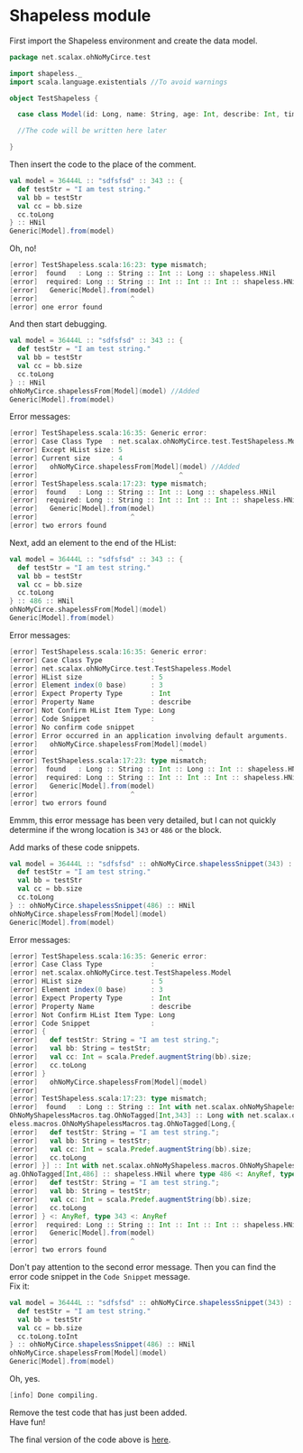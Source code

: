 Shapeless module
============================

First import the Shapeless environment and create the data model.

```scala
package net.scalax.ohNoMyCirce.test

import shapeless._
import scala.language.existentials //To avoid warnings

object TestShapeless {

  case class Model(id: Long, name: String, age: Int, describe: Int, time: Int)

  //The code will be written here later

}
```

Then insert the code to the place of the comment.

```scala
val model = 36444L :: "sdfsfsd" :: 343 :: {
  def testStr = "I am test string."
  val bb = testStr
  val cc = bb.size
  cc.toLong
} :: HNil
Generic[Model].from(model)
```

Oh, no!
```scala
[error] TestShapeless.scala:16:23: type mismatch;
[error]  found   : Long :: String :: Int :: Long :: shapeless.HNil
[error]  required: Long :: String :: Int :: Int :: Int :: shapeless.HNil
[error]   Generic[Model].from(model)
[error]                       ^
[error] one error found
```

And then start debugging.
```scala
val model = 36444L :: "sdfsfsd" :: 343 :: {
  def testStr = "I am test string."
  val bb = testStr
  val cc = bb.size
  cc.toLong
} :: HNil
ohNoMyCirce.shapelessFrom[Model](model) //Added
Generic[Model].from(model)
```

Error messages:
```scala
[error] TestShapeless.scala:16:35: Generic error:
[error] Case Class Type  : net.scalax.ohNoMyCirce.test.TestShapeless.Model
[error] Except HList size: 5
[error] Current size     : 4
[error]   ohNoMyCirce.shapelessFrom[Model](model) //Added
[error]                                   ^
[error] TestShapeless.scala:17:23: type mismatch;
[error]  found   : Long :: String :: Int :: Long :: shapeless.HNil
[error]  required: Long :: String :: Int :: Int :: Int :: shapeless.HNil
[error]   Generic[Model].from(model)
[error]                       ^
[error] two errors found
```

Next, add an element to the end of the HList:
```scala
val model = 36444L :: "sdfsfsd" :: 343 :: {
  def testStr = "I am test string."
  val bb = testStr
  val cc = bb.size
  cc.toLong
} :: 486 :: HNil
ohNoMyCirce.shapelessFrom[Model](model)
Generic[Model].from(model)
```

Error messages:
```scala
[error] TestShapeless.scala:16:35: Generic error:
[error] Case Class Type            :
[error] net.scalax.ohNoMyCirce.test.TestShapeless.Model
[error] HList size                 : 5
[error] Element index(0 base)      : 3
[error] Expect Property Type       : Int
[error] Property Name              : describe
[error] Not Confirm HList Item Type: Long
[error] Code Snippet               :
[error] No confirm code snippet
[error] Error occurred in an application involving default arguments.
[error]   ohNoMyCirce.shapelessFrom[Model](model)
[error]                                   ^
[error] TestShapeless.scala:17:23: type mismatch;
[error]  found   : Long :: String :: Int :: Long :: Int :: shapeless.HNil
[error]  required: Long :: String :: Int :: Int :: Int :: shapeless.HNil
[error]   Generic[Model].from(model)
[error]                       ^
[error] two errors found
```

Emmm, this error message has been very detailed, but
I can not quickly determine if the wrong location is
`343` or `486` or the block.  
  
Add marks of these code snippets.
```scala
val model = 36444L :: "sdfsfsd" :: ohNoMyCirce.shapelessSnippet(343) :: ohNoMyCirce.shapelessSnippet {
  def testStr = "I am test string."
  val bb = testStr
  val cc = bb.size
  cc.toLong
} :: ohNoMyCirce.shapelessSnippet(486) :: HNil
ohNoMyCirce.shapelessFrom[Model](model)
Generic[Model].from(model)
```

Error messages:
```scala
[error] TestShapeless.scala:16:35: Generic error:
[error] Case Class Type            :
[error] net.scalax.ohNoMyCirce.test.TestShapeless.Model
[error] HList size                 : 5
[error] Element index(0 base)      : 3
[error] Expect Property Type       : Int
[error] Property Name              : describe
[error] Not Confirm HList Item Type: Long
[error] Code Snippet               :
[error] {
[error]   def testStr: String = "I am test string.";
[error]   val bb: String = testStr;
[error]   val cc: Int = scala.Predef.augmentString(bb).size;
[error]   cc.toLong
[error] }
[error]   ohNoMyCirce.shapelessFrom[Model](model)
[error]                                   ^
[error] TestShapeless.scala:17:23: type mismatch;
[error]  found   : Long :: String :: Int with net.scalax.ohNoMyShapeless.macros.
OhNoMyShapelessMacros.tag.OhNoTagged[Int,343] :: Long with net.scalax.ohNoMyShap
eless.macros.OhNoMyShapelessMacros.tag.OhNoTagged[Long,{
[error]   def testStr: String = "I am test string.";
[error]   val bb: String = testStr;
[error]   val cc: Int = scala.Predef.augmentString(bb).size;
[error]   cc.toLong
[error] }] :: Int with net.scalax.ohNoMyShapeless.macros.OhNoMyShapelessMacros.t
ag.OhNoTagged[Int,486] :: shapeless.HNil where type 486 <: AnyRef, type {
[error]   def testStr: String = "I am test string.";
[error]   val bb: String = testStr;
[error]   val cc: Int = scala.Predef.augmentString(bb).size;
[error]   cc.toLong
[error] } <: AnyRef, type 343 <: AnyRef
[error]  required: Long :: String :: Int :: Int :: Int :: shapeless.HNil
[error]   Generic[Model].from(model)
[error]                       ^
[error] two errors found
```

Don't pay attention to the second error message. Then you can find
the error code snippet in the `Code Snippet` message.  
Fix it:
```scala
val model = 36444L :: "sdfsfsd" :: ohNoMyCirce.shapelessSnippet(343) :: ohNoMyCirce.shapelessSnippet {
  def testStr = "I am test string."
  val bb = testStr
  val cc = bb.size
  cc.toLong.toInt
} :: ohNoMyCirce.shapelessSnippet(486) :: HNil
ohNoMyCirce.shapelessFrom[Model](model)
Generic[Model].from(model)
```

Oh, yes.
```scala
[info] Done compiling.
```

Remove the test code that has just been added.  
Have fun!

The final version of the code above is [here](https://github.com/djx314/ohNoMyCirce/blob/master/src/test/scala/net/scalax/ohNoMyCirce/test/TestShapeless.scala).
